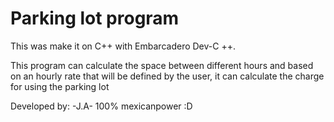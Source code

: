 # Parking lot program 
This was make it on C++ with Embarcadero Dev-C ++.
> 
This program can calculate the space between different hours and based on an hourly rate that will be defined by the user, it can calculate the charge for using the parking lot

Developed by: -J.A- 100% mexicanpower :D
